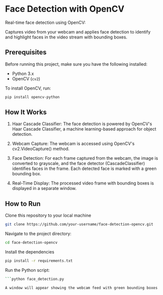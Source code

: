 # Face Detection with OpenCV

Real-time face detection using OpenCV: 

Captures video from your webcam and applies face detection to identify and highlight faces in the video stream with bounding boxes.

## Prerequisites

Before running this project, make sure you have the following installed:

- Python 3.x
- OpenCV (`cv2`)

To install OpenCV, run:

```bash
pip install opencv-python
```
## How It Works
1. Haar Cascade Classifier: The face detection is powered by OpenCV's Haar Cascade Classifier, a machine learning-based approach for object detection.

2. Webcam Capture: The webcam is accessed using OpenCV's cv2.VideoCapture() method.

3. Face Detection: For each frame captured from the webcam, the image is converted to grayscale, and the face detector (CascadeClassifier) identifies faces in the frame. Each detected face is marked with a green bounding box.

4. Real-Time Display: The processed video frame with bounding boxes is displayed in a separate window.

## How to Run
Clone this repository to your local machine
```bash
git clone https://github.com/your-username/face-detection-opencv.git
```

Navigate to the project directory:
```bash
cd face-detection-opencv
```

Install the dependencies
```bash
pip install -r requirements.txt
```

Run the Python script:
```bash
```python face_detection.py

A window will appear showing the webcam feed with green bounding boxes around detected faces. Press `q` to quit the program.
